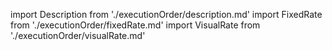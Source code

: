 import Description from './executionOrder/description.md'
import FixedRate from './executionOrder/fixedRate.md'
import VisualRate from './executionOrder/visualRate.md'

<Description />
<FixedRate />
<VisualRate />
